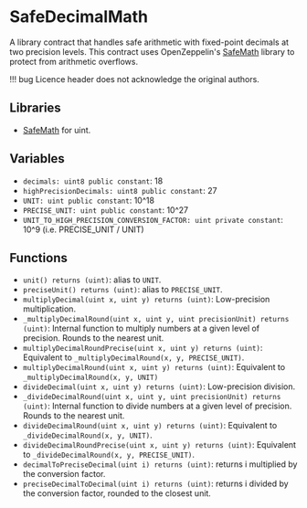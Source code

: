 # SafeDecimalMath

A library contract that handles safe arithmetic with fixed-point decimals at two precision levels. This contract uses OpenZeppelin's [SafeMath](SafeMath.md) library to protect from arithmetic overflows.

!!! bug
    Licence header does not acknowledge the original authors.

## Libraries

* [SafeMath](SafeMath.md) for uint.

## Variables

* `decimals: uint8 public constant`: 18
* `highPrecisionDecimals: uint8 public constant`: 27
* `UNIT: uint public constant`: 10^18
* `PRECISE_UNIT: uint public constant`: 10^27
* `UNIT_TO_HIGH_PRECISION_CONVERSION_FACTOR: uint private constant`: 10^9 (i.e. PRECISE_UNIT / UNIT)

## Functions

* `unit() returns (uint)`: alias to `UNIT`.
* `preciseUnit() returns (uint)`: alias to `PRECISE_UNIT`.
* `multiplyDecimal(uint x, uint y) returns (uint)`: Low-precision multiplication.
* `_multiplyDecimalRound(uint x, uint y, uint precisionUnit) returns (uint)`: Internal function to multiply numbers at a given level of precision. Rounds to the nearest unit.
* `multiplyDecimalRoundPrecise(uint x, uint y) returns (uint)`: Equivalent to `_multiplyDecimalRound(x, y, PRECISE_UNIT)`.
* `multiplyDecimalRound(uint x, uint y) returns (uint)`: Equivalent to `_multiplyDecimalRound(x, y, UNIT)`
* `divideDecimal(uint x, uint y) returns (uint)`: Low-precision division.
* `_divideDecimalRound(uint x, uint y, uint precisionUnit) returns (uint)`: Internal function to divide numbers at a given level of precision. Rounds to the nearest unit.
* `divideDecimalRound(uint x, uint y) returns (uint)`: Equivalent to `_divideDecimalRound(x, y, UNIT)`.
* `divideDecimalRoundPrecise(uint x, uint y) returns (uint)`: Equivalent to `_divideDecimalRound(x, y, PRECISE_UNIT)`.
* `decimalToPreciseDecimal(uint i) returns (uint)`: returns i multiplied by the conversion factor.
* `preciseDecimalToDecimal(uint i) returns (uint)`: returns i divided by the conversion factor, rounded to the closest unit.
